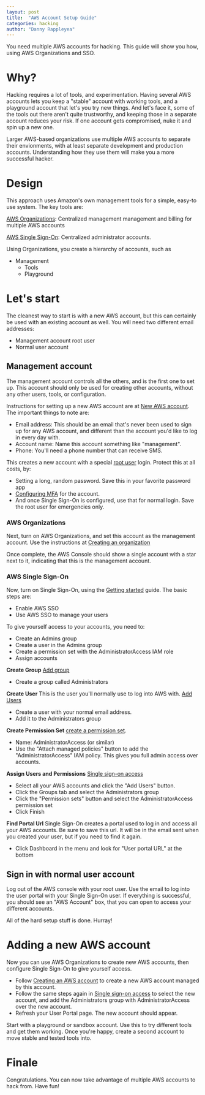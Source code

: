 ```yaml
---
layout: post
title:  "AWS Account Setup Guide"
categories: hacking
author: "Danny Rappleyea"
---
```

You need multiple AWS accounts for hacking. This guide will show you how, using AWS Organizations and SSO.

# Why?
Hacking requires a lot of tools, and experimentation. Having several AWS accounts lets you keep a "stable" account with working tools, and a playground account that let's you try new things. And let's face it, some of the tools out there aren't quite trustworthy, and keeping those in a separate account reduces your risk. If one account gets compromised, nuke it and spin up a new one.

Larger AWS-based organizations use multiple AWS accounts to separate their envionments, with at least separate development and production accounts. Understanding how they use them will make you a more successful hacker.

# Design
This approach uses Amazon's own management tools for a simple, easy-to use system. The key tools are:

[AWS Organizations](https://docs.aws.amazon.com/organizations/latest/userguide/orgs_introduction.html): Centralized management management and billing for multiple AWS accounts

[AWS Single Sign-On](https://docs.aws.amazon.com/singlesignon/latest/userguide/what-is.html): Centralized administrator accounts.

Using Organizations, you create a hierarchy of accounts, such as
* Management
  * Tools
  * Playground

# Let's start
The cleanest way to start is with a new AWS account, but this can certainly be used with an existing account as well. You will need two different email addresses:
* Management account root user
* Normal user account

## Management account
The management account controls all the others, and is the first one to set up. This account should only be used for creating other accounts, without any other users, tools, or configuration.

Instructions for setting up a new AWS account are at [New AWS account](https://aws.amazon.com/premiumsupport/knowledge-center/create-and-activate-aws-account/). The important things to note are:
* Email address: This should be an email that's never been used to sign up for any AWS account, and different than the account you'd like to log in every day with.
* Account name: Name this account something like "management".
* Phone: You'll need a phone number that can receive SMS.

This creates a new account with a special [root user](https://docs.aws.amazon.com/IAM/latest/UserGuide/id_root-user.html) login. Protect this at all costs, by:
* Setting a long, random password. Save this in your favorite password app
* [Configuring MFA](https://docs.aws.amazon.com/IAM/latest/UserGuide/id_root-user.html#id_root-user_manage_mfa) for the account.
* And once Single Sign-On is configured, use that for normal login. Save the root user for emergencies only.

### AWS Organizations
Next, turn on AWS Organizations, and set this account as the management account. Use the instructions at [Creating an organization](https://docs.aws.amazon.com/organizations/latest/userguide/orgs_manage_create.html)

Once complete, the AWS Console should show a single account with a star next to it, indicating that this is the management account.

### AWS Single Sign-On
Now, turn on Single Sign-On, using the [Getting started](https://docs.aws.amazon.com/singlesignon/latest/userguide/getting-started.html) guide. The basic steps are:
* Enable AWS SSO
* Use AWS SSO to manage your users

To give yourself access to your accounts, you need to:
* Create an Admins group
* Create a user in the Admins group
* Create a permission set with the AdministratorAccess IAM role
* Assign accounts

**Create Group**
[Add group](https://docs.aws.amazon.com/singlesignon/latest/userguide/addgroups.html)
* Create a group called Administrators

**Create User**
This is the user you'll normally use to log into AWS with.
[Add Users](https://docs.aws.amazon.com/singlesignon/latest/userguide/addusers.html)
* Create a user with your normal email address.
* Add it to the Administrators group

**Create Permission Set**
[create a permission set](https://docs.aws.amazon.com/singlesignon/latest/userguide/howtocreatepermissionset.html).
* Name: AdministratorAccess (or similar)
* Use the "Attach managed policies" button to add the "AdministratorAccess" IAM policy. This gives you full admin access over accounts.

**Assign Users and Permissions**
[Single sign-on access](https://docs.aws.amazon.com/singlesignon/latest/userguide/useraccess.html)
* Select all your AWS accounts and click the "Add Users" button.
* Click the Groups tab and select the Administrators group
* Click the "Permission sets" button and select the AdministratorAccess permission set
* Click Finish

**Find Portal Url**
Single Sign-On creates a portal used to log in and access all your AWS accounts. Be sure to save this url. It will be in the email sent when you created your user, but if you need to find it again.
* Click Dashboard in the menu and look for "User portal URL" at the bottom

## Sign in with normal user account
Log out of the AWS console with your root user. Use the email to log into the user portal with your Single Sign-On user. If everything is successful, you should see an "AWS Account" box, that you can open to access your different accounts.

All of the hard setup stuff is done. Hurray!

# Adding a new AWS account
Now you can use AWS Organizations to create new AWS accounts, then configure Single Sign-On to give yourself access.
* Follow [Creating an AWS account](https://docs.aws.amazon.com/organizations/latest/userguide/orgs_manage_accounts_create.html) to create a new AWS account managed by this account.
* Follow the same steps again in [Single sign-on access](https://docs.aws.amazon.com/singlesignon/latest/userguide/useraccess.html) to select the new account, and add the Administrators group with AdministratorAccess over the new account.
* Refresh your User Portal page. The new account should appear.

Start with a playground or sandbox account. Use this to try different tools and get them working. Once you're happy, create a second account to move stable and tested tools into.

# Finale
Congratulations. You can now take advantage of multiple AWS accounts to hack from. Have fun!
